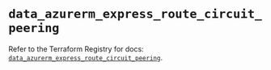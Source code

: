 # `data_azurerm_express_route_circuit_peering`

Refer to the Terraform Registry for docs: [`data_azurerm_express_route_circuit_peering`](https://registry.terraform.io/providers/hashicorp/azurerm/3.109.0/docs/data-sources/express_route_circuit_peering).
